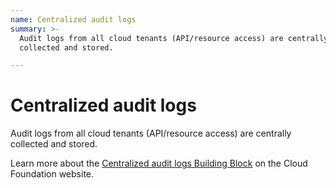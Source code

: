 ```yaml
---
name: Centralized audit logs
summary: >-
  Audit logs from all cloud tenants (API/resource access) are centrally
  collected and stored. 

---
```


# Centralized audit logs

Audit logs from all cloud tenants (API/resource access) are centrally collected and stored. 

Learn more about the [Centralized audit logs Building Block](https://cloudfoundation.meshcloud.io/maturity-model/security-and-compliance/centralized-audit-logs.html) on the Cloud Foundation website.
